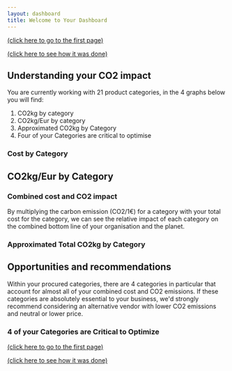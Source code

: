 ```yaml
---
layout: dashboard
title: Welcome to Your Dashboard 
---
```


[(click here to go to the first page)](./)

[(click here to see how it was done)](./description.html)


<script src="{{ "/assets/js/Setup.js" | relative_url }}"></script>
<script src="{{ "/assets/js/Config.js" | relative_url }}"></script>

## Understanding your CO2 impact

You are currently working with 21 product categories, in the 4 graphs below you will find:

1.    CO2kg by category
2.    CO2kg/Eur by category
3.    Approximated CO2kg by Category
4.    Four of your Categories are critical to optimise



### Cost by Category

<div>
  <canvas id="myChart2"></canvas>
</div>


<script>
  // === include 'setup' then 'config' above ===

  const myChart2 = new Chart(
    document.getElementById('myChart2'),
    chart2
  );
</script>


## CO2kg/Eur by Category

<div>
  <canvas id="myChart3"></canvas>
</div>



<script>
  // === include 'setup' then 'config' above ===

  const myChart3 = new Chart(
    document.getElementById('myChart3'),
    chart3
  );
</script>



### Combined cost and CO2 impact 

By multiplying the carbon emission (CO2/1€) for a category with your total cost for the category, we can see the relative impact of each category on the combined bottom line of your organisation and the planet. 




### Approximated Total CO2kg by Category

<div>
  <canvas id="myChart1"></canvas>
</div>


<script>
  // === include 'setup' then 'config' above ===

  const myChart1 = new Chart(
    document.getElementById('myChart1'),
    chart1
  );
</script>

## Opportunities and recommendations 

Within your procured categories, there are 4 categories in particular that account for almost all of your combined cost and CO2 emissions. If these categories are absolutely essential to your business, we'd strongly recommend considering an alternative vendor with lower CO2 emissions and neutral or lower price.

### 4 of your Categories are Critical to Optimize

<div>
  <canvas id="myChart4"></canvas>
</div>


<script>
  // === include 'setup' then 'config' above ===

  const myChart4 = new Chart(
    document.getElementById('myChart4'),
    chart4
  );
</script>



[(click here to go to the first page)](./)

[(click here to see how it was done)](./description.html)